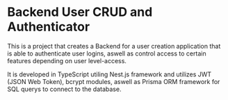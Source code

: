 <h1>Backend User CRUD and Authenticator</h1>

<p>This is a project that creates a Backend for a user creation application that is able to authenticate user logins, aswell as control access to certain features depending on user level-access.</p>

<p>It is developed in TypeScript utiling Nest.js framework and utilizes JWT (JSON Web Token), bcrypt modules, aswell as Prisma ORM framework for SQL querys to connect to the database.</p>